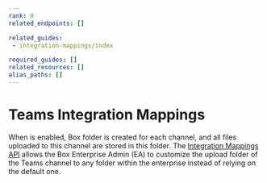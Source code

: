 ```yaml
---
rank: 0
related_endpoints: []

related_guides:
 - integration-mappings/index

required_guides: []
related_resources: []
alias_paths: []
---
```


# Teams Integration Mappings

When  is enabled, Box folder is created for
each channel, and all files uploaded to this channel are stored in this folder.
The [Integration Mappings API][2] allows the Box Enterprise Admin (EA) to
customize the upload folder of the Teams channel to any folder within
the enterprise instead of relying on the default one.

[2]: g://integration-mappings/index